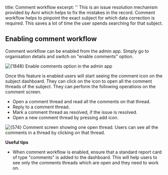 title: Comment workflow
excerpt: ''
This is an issue resolution mechanism provided by Avni which helps to fix the mistakes in the record. Comment workflow helps to pinpoint the exact subject for which data correction is required. This saves a lot of time the user spends searching for that subject.

## Enabling comment workflow

Comment workflow can be enabled from the admin app. Simply go to organisation details and switch on "enable comments" option.

<Image title="comment.png" alt={1848} src="https://files.readme.io/548038c-comment.png">
  Enable comments option in the admin app
</Image>

Once this feature is enabled users will start seeing the comment icon on the subject dashboard. They can click on the icon to open all the comment threads of the subject. They can perform the following operations on the comment screen.

* Open a comment thread and read all the comments on that thread.
* Reply to a comment thread.
* Mark a comment thread as resolved, if the issue is resolved.
* Open a new comment thread by pressing add icon.

<Image title="comment screen.png" alt={574} src="https://files.readme.io/f1a3a13-comment_screen.png">
  Comment screen showing one open thread. Users can see all the comments in a thread by clicking on that thread.
</Image>

**Useful tips** 

* When comment workflow is enabled, ensure that a standard report card of type "comments" is added to the dashboard. This will help users to see only the comments threads which are open and they need to work on.
